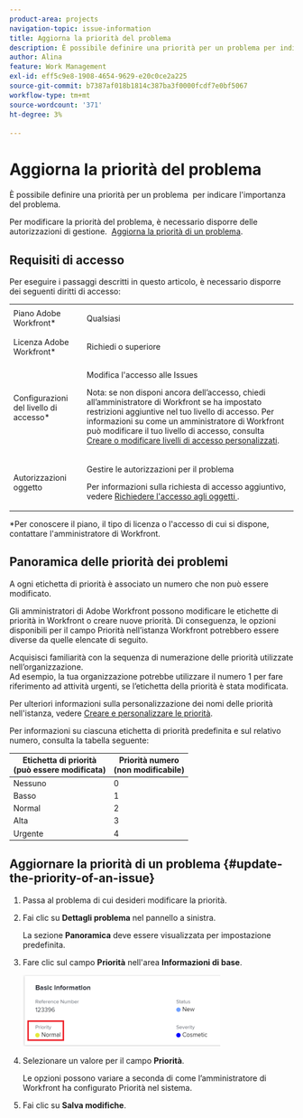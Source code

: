 ```yaml
---
product-area: projects
navigation-topic: issue-information
title: Aggiorna la priorità del problema
description: È possibile definire una priorità per un problema per indicare l'importanza del problema.
author: Alina
feature: Work Management
exl-id: eff5c9e8-1908-4654-9629-e20c0ce2a225
source-git-commit: b7387af018b1814c387ba3f0000fcdf7e0bf5067
workflow-type: tm+mt
source-wordcount: '371'
ht-degree: 3%

---
```


# Aggiorna la priorità del problema

È possibile definire una priorità per un problema  per indicare l&#39;importanza del problema.

Per modificare la priorità del problema, è necessario disporre delle autorizzazioni di gestione.  [Aggiorna la priorità di un problema](#update-the-priority-of-an-issue).

## Requisiti di accesso

Per eseguire i passaggi descritti in questo articolo, è necessario disporre dei seguenti diritti di accesso:

<table style="table-layout:auto"> 
 <col> 
 <col> 
 <tbody> 
  <tr> 
   <td role="rowheader">Piano Adobe Workfront*</td> 
   <td> <p>Qualsiasi </p> </td> 
  </tr> 
  <tr> 
   <td role="rowheader">Licenza Adobe Workfront*</td> 
   <td> <p>Richiedi o superiore</p> </td> 
  </tr> 
  <tr> 
   <td role="rowheader">Configurazioni del livello di accesso*</td> 
   <td> <p>Modifica l'accesso alle Issues</p> <p>Nota: se non disponi ancora dell’accesso, chiedi all’amministratore di Workfront se ha impostato restrizioni aggiuntive nel tuo livello di accesso. Per informazioni su come un amministratore di Workfront può modificare il tuo livello di accesso, consulta <a href="../../../administration-and-setup/add-users/configure-and-grant-access/create-modify-access-levels.md" class="MCXref xref">Creare o modificare livelli di accesso personalizzati</a>.</p> </td> 
  </tr> 
  <tr> 
   <td role="rowheader">Autorizzazioni oggetto</td> 
   <td> <p>Gestire le autorizzazioni per il problema</p> <p>Per informazioni sulla richiesta di accesso aggiuntivo, vedere <a href="../../../workfront-basics/grant-and-request-access-to-objects/request-access.md" class="MCXref xref">Richiedere l'accesso agli oggetti </a>.</p> </td> 
  </tr> 
 </tbody> 
</table>

&#42;Per conoscere il piano, il tipo di licenza o l&#39;accesso di cui si dispone, contattare l&#39;amministratore di Workfront.

## Panoramica delle priorità dei problemi

A ogni etichetta di priorità è associato un numero che non può essere modificato.

Gli amministratori di Adobe Workfront possono modificare le etichette di priorità in Workfront o creare nuove priorità. Di conseguenza, le opzioni disponibili per il campo Priorità nell’istanza Workfront potrebbero essere diverse da quelle elencate di seguito.

Acquisisci familiarità con la sequenza di numerazione delle priorità utilizzate nell’organizzazione.\
Ad esempio, la tua organizzazione potrebbe utilizzare il numero 1 per fare riferimento ad attività urgenti, se l’etichetta della priorità è stata modificata.

Per ulteriori informazioni sulla personalizzazione dei nomi delle priorità nell&#39;istanza, vedere [Creare e personalizzare le priorità](../../../administration-and-setup/customize-workfront/creating-custom-status-and-priority-labels/create-customize-priorities.md).

Per informazioni su ciascuna etichetta di priorità predefinita e sul relativo numero, consulta la tabella seguente:

<table style="table-layout:auto"> 
 <col> 
 <col> 
 <thead> 
  <tr> 
   <th>Etichetta di priorità <br>(può essere modificata) </th> 
   <th>Priorità numero <br> (non modificabile) </th> 
  </tr> 
 </thead> 
 <tbody> 
  <tr> 
   <td> Nessuno </td> 
   <td> 0 </td> 
  </tr> 
  <tr> 
   <td> Basso </td> 
   <td> 1 </td> 
  </tr> 
  <tr> 
   <td> Normal </td> 
   <td> 2 </td> 
  </tr> 
  <tr> 
   <td> Alta </td> 
   <td> 3 </td> 
  </tr> 
  <tr> 
   <td> Urgente </td> 
   <td> 4 </td> 
  </tr> 
 </tbody> 
</table>

## Aggiornare la priorità di un problema {#update-the-priority-of-an-issue}

1. Passa al problema di cui desideri modificare la priorità.
1. Fai clic su **Dettagli problema** nel pannello a sinistra.

   La sezione **Panoramica** deve essere visualizzata per impostazione predefinita.

1. Fare clic sul campo **Priorità** nell&#39;area **Informazioni di base**.

   ![Priorità problema](assets/nwe-issue-priority-field-in-details-highlighted-350x126.png)

1. Selezionare un valore per il campo **Priorità**.

   Le opzioni possono variare a seconda di come l’amministratore di Workfront ha configurato Priorità nel sistema.

1. Fai clic su **Salva modifiche**.
